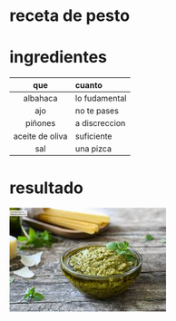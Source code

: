 # receta de pesto

# ingredientes

|que|cuanto|
|:-:|:-|
|albahaca|lo fudamental|
|ajo|no te pases|
|piñones|a discreccion|
|aceite de oliva|suficiente|
|sal|una pizca|

# resultado

![foto de la salsa de pesto](https://github.com/saragutierrezz/saragutierrezz/blob/main/pesto.jfif)
